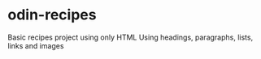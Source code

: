 # odin-recipes
Basic recipes project using only HTML
Using headings, paragraphs, lists, links and images